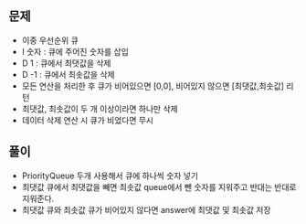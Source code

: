 ## 문제
- 이중 우선순위 큐
- I 숫자 : 큐에 주어진 숫자를 삽입
- D 1 : 큐에서 최댓값을 삭제
- D -1 : 큐에서 최솟값을 삭제
- 모든 연산을 처리한 후 큐가 비어있으면 [0,0], 비어있지 않으면 [최댓값,최솟값] 리턴
- 최댓값, 최솟값이 두 개 이상이라면 하나만 삭제
- 데이터 삭제 연산 시 큐가 비었다면 무시

## 풀이
- PriorityQueue 두개 사용해서 큐에 하나씩 숫자 넣기
- 최댓값 큐에서 최댓값을 빼면 최솟값 queue에서 뺀 숫자를 지워주고 반대는 반대로 지워준다.
- 최댓값 큐와 최솟값 큐가 비어있지 않다면 answer에 최댓값 및 최솟값 저장
